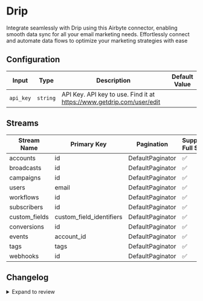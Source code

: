 # Drip
Integrate seamlessly with Drip using this Airbyte connector, enabling smooth data sync for all your email marketing needs. Effortlessly connect and automate data flows to optimize your marketing strategies with ease

## Configuration

| Input | Type | Description | Default Value |
|-------|------|-------------|---------------|
| `api_key` | `string` | API Key. API key to use. Find it at https://www.getdrip.com/user/edit |  |

## Streams
| Stream Name | Primary Key | Pagination | Supports Full Sync | Supports Incremental |
|-------------|-------------|------------|---------------------|----------------------|
| accounts | id | DefaultPaginator | ✅ |  ❌  |
| broadcasts | id | DefaultPaginator | ✅ |  ❌  |
| campaigns | id | DefaultPaginator | ✅ |  ❌  |
| users | email | DefaultPaginator | ✅ |  ❌  |
| workflows | id | DefaultPaginator | ✅ |  ❌  |
| subscribers | id | DefaultPaginator | ✅ |  ❌  |
| custom_fields | custom_field_identifiers | DefaultPaginator | ✅ |  ❌  |
| conversions | id | DefaultPaginator | ✅ |  ❌  |
| events | account_id | DefaultPaginator | ✅ |  ❌  |
| tags | tags | DefaultPaginator | ✅ |  ❌  |
| webhooks | id | DefaultPaginator | ✅ |  ❌  |

## Changelog

<details>
  <summary>Expand to review</summary>

| Version          | Date              | Pull Request | Subject        |
|------------------|-------------------|--------------|----------------|
| 0.0.36 | 2025-09-09 | [65766](https://github.com/airbytehq/airbyte/pull/65766) | Update dependencies |
| 0.0.35 | 2025-08-23 | [65238](https://github.com/airbytehq/airbyte/pull/65238) | Update dependencies |
| 0.0.34 | 2025-08-09 | [64770](https://github.com/airbytehq/airbyte/pull/64770) | Update dependencies |
| 0.0.33 | 2025-08-02 | [64310](https://github.com/airbytehq/airbyte/pull/64310) | Update dependencies |
| 0.0.32 | 2025-07-26 | [63993](https://github.com/airbytehq/airbyte/pull/63993) | Update dependencies |
| 0.0.31 | 2025-07-19 | [63570](https://github.com/airbytehq/airbyte/pull/63570) | Update dependencies |
| 0.0.30 | 2025-07-12 | [63003](https://github.com/airbytehq/airbyte/pull/63003) | Update dependencies |
| 0.0.29 | 2025-07-05 | [62820](https://github.com/airbytehq/airbyte/pull/62820) | Update dependencies |
| 0.0.28 | 2025-06-28 | [62412](https://github.com/airbytehq/airbyte/pull/62412) | Update dependencies |
| 0.0.27 | 2025-06-21 | [61946](https://github.com/airbytehq/airbyte/pull/61946) | Update dependencies |
| 0.0.26 | 2025-06-14 | [61271](https://github.com/airbytehq/airbyte/pull/61271) | Update dependencies |
| 0.0.25 | 2025-05-24 | [60386](https://github.com/airbytehq/airbyte/pull/60386) | Update dependencies |
| 0.0.24 | 2025-05-10 | [59949](https://github.com/airbytehq/airbyte/pull/59949) | Update dependencies |
| 0.0.23 | 2025-05-03 | [59412](https://github.com/airbytehq/airbyte/pull/59412) | Update dependencies |
| 0.0.22 | 2025-04-26 | [58832](https://github.com/airbytehq/airbyte/pull/58832) | Update dependencies |
| 0.0.21 | 2025-04-19 | [57833](https://github.com/airbytehq/airbyte/pull/57833) | Update dependencies |
| 0.0.20 | 2025-04-05 | [57199](https://github.com/airbytehq/airbyte/pull/57199) | Update dependencies |
| 0.0.19 | 2025-03-29 | [56547](https://github.com/airbytehq/airbyte/pull/56547) | Update dependencies |
| 0.0.18 | 2025-03-22 | [55917](https://github.com/airbytehq/airbyte/pull/55917) | Update dependencies |
| 0.0.17 | 2025-03-08 | [55316](https://github.com/airbytehq/airbyte/pull/55316) | Update dependencies |
| 0.0.16 | 2025-03-01 | [54957](https://github.com/airbytehq/airbyte/pull/54957) | Update dependencies |
| 0.0.15 | 2025-02-22 | [54375](https://github.com/airbytehq/airbyte/pull/54375) | Update dependencies |
| 0.0.14 | 2025-02-15 | [53724](https://github.com/airbytehq/airbyte/pull/53724) | Update dependencies |
| 0.0.13 | 2025-02-08 | [53355](https://github.com/airbytehq/airbyte/pull/53355) | Update dependencies |
| 0.0.12 | 2025-02-01 | [52807](https://github.com/airbytehq/airbyte/pull/52807) | Update dependencies |
| 0.0.11 | 2025-01-25 | [52375](https://github.com/airbytehq/airbyte/pull/52375) | Update dependencies |
| 0.0.10 | 2025-01-18 | [51683](https://github.com/airbytehq/airbyte/pull/51683) | Update dependencies |
| 0.0.9 | 2025-01-11 | [51132](https://github.com/airbytehq/airbyte/pull/51132) | Update dependencies |
| 0.0.8 | 2024-12-28 | [50528](https://github.com/airbytehq/airbyte/pull/50528) | Update dependencies |
| 0.0.7 | 2024-12-21 | [50042](https://github.com/airbytehq/airbyte/pull/50042) | Update dependencies |
| 0.0.6 | 2024-12-14 | [49531](https://github.com/airbytehq/airbyte/pull/49531) | Update dependencies |
| 0.0.5 | 2024-12-12 | [49204](https://github.com/airbytehq/airbyte/pull/49204) | Update dependencies |
| 0.0.4 | 2024-12-11 | [48914](https://github.com/airbytehq/airbyte/pull/48914) | Starting with this version, the Docker image is now rootless. Please note that this and future versions will not be compatible with Airbyte versions earlier than 0.64 |
| 0.0.3 | 2024-11-04 | [48311](https://github.com/airbytehq/airbyte/pull/48311) | Update dependencies |
| 0.0.2 | 2024-10-28 | [47446](https://github.com/airbytehq/airbyte/pull/47446) | Update dependencies |
| 0.0.1 | 2024-10-08 | | Initial release by [@parthiv11](https://github.com/parthiv11) via Connector Builder |

</details>
